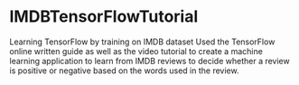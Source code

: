 # IMDBTensorFlowTutorial
Learning TensorFlow by training on IMDB dataset
Used the TensorFlow online written guide as well as the video tutorial to create a machine learning application to learn from IMDB reviews to decide whether a review is positive or negative based on the words used in the review.
